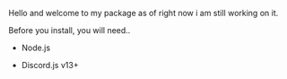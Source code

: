 Hello and welcome to my package as of right now i am still working on it.

Before you install, you will need..

- Node.js

- Discord.js v13+


